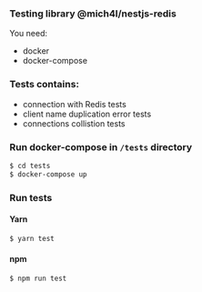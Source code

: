### Testing library @mich4l/nestjs-redis
You need:
- docker
- docker-compose

### Tests contains:
- connection with Redis tests
- client name duplication error tests
- connections collistion tests

### Run docker-compose in `/tests` directory
```bash
$ cd tests
$ docker-compose up
```

### Run tests
#### Yarn
```bash
$ yarn test
```

#### npm
```bash
$ npm run test
```
